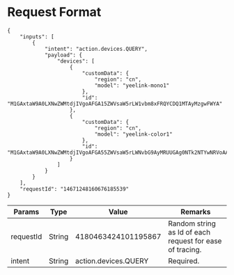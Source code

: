 # Request Format

```
{
    "inputs": [
        {
            "intent": "action.devices.QUERY", 
            "payload": {
                "devices": [
                    {
                        "customData": {
                            "region": "cn",
                            "model": "yeelink-mono1"
                        }, 
                        "id": "M1GAxtaW9A0LXNwZWMtdjIVgoAFGA15ZWVsaW5rLW1vbm8xFRQYCDQ1MTAyMzgwFWYA"
                    }, 
                    {
                        "customData": {
                            "region": "cn",
                            "model": "yeelink-color1"
                        }, 
                        "id": "M1GAxtaW9A0LXNwZWMtdjIVgoAFGA55ZWVsaW5rLWNvbG9AyMRUUGAg0NTk2NTYwNRVoAA"
                    }
                ]
            }
        }
    ], 
    "requestId": "14671248160676185539"
}
```

| **Params** | **Type** | **Value**            | **Remarks**                                               |
| ---------- | -------- | -------------------- | --------------------------------------------------------- |
| requestId  | String   | 4180463424101195867  | Random string as Id of each request for  ease of tracing. |
| intent     | String   | action.devices.QUERY | Required.                                                 |
